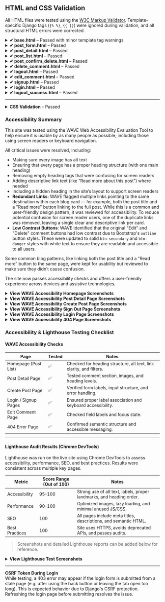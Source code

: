 ## HTML and CSS Validation

All HTML files were tested using the [W3C Markup Validator](https://validator.w3.org/). Template-specific Django tags (`{% %}`, `{{ }}`) were ignored during validation, and all structural HTML errors were corrected.

<details>
<summary><strong>✔ base.html</strong> – Passed with minor template tag warnings</summary>

**Notes:**
- Fixed missing `lang="en"` attribute.
- Ensured `<title>` is correctly placed within `<head>`.
- Stray template tags caused warnings but were not actual HTML issues.

**Status:** ✅ Pass

<img width="1170" alt="base.html validation" src="https://github.com/user-attachments/assets/0c81dd94-162b-4c8e-b55e-a0a832b2d805" />
</details>

<details>
<summary><strong>✔ post_form.html</strong> – Passed</summary>

**Notes:**
- No structural errors.
- All tags properly closed and nested.

**Status:** ✅ Pass

<img width="1217" alt="post_form.html validation" src="https://github.com/user-attachments/assets/d525a3c8-05ab-4d38-9edb-d4da8ce53379" />
</details>

<details>
<summary><strong>✔ post_detail.html</strong> – Passed</summary>

**Notes:**
- All content properly structured.
- Page passed validation cleanly.

**Status:** ✅ Pass

<img width="1225" alt="post_detail.html validation" src="https://github.com/user-attachments/assets/d97924dc-b543-47db-b55b-5546eb805d6b" />
</details>

<details>
<summary><strong>✔ post_list.html</strong> – Passed</summary>

**Notes:**

### 🟡 Warning: Empty `<h5>` Heading Elements
- **No fix required.** These were false positives caused by empty template tags like `{{ comment.author }}` when no value was rendered.
- Example:
  ```html
  <h5 class="card-title">{{ comment.author }}</h5>
  ```

### 🔴 Error: `<p>` Inside `<h5>`
> **Error:** Element `<p>` not allowed as a child of element `<h5>` in this context.

#### Cause:
A `<p>` tag (block-level element) was nested inside a heading element, which violates HTML rules — only phrasing content is allowed inside headings.

#### Fix Implemented:
Updated this:

```html
<h5>
  Comment title
  <p class="text-muted small mb-1">Posted on 1 May 2025</p>
</h5>
```

To:

```html
<h5>Comment title</h5>
<p class="text-muted small mb-1">Posted on 1 May 2025</p>
```

**Status:** ✅ Pass

<img alt="post_list.html validation" src="images/testing/post-form-html-validation.png" />

</details>

<details>
<summary><strong>✔ post_confirm_delete.html</strong> – Passed</summary>

**Notes:**
- Form markup validated successfully.
- Required fields are correctly labelled and accessible.

**Status:** ✅ Pass

<img width="1417" alt="post_confirm_delete.html validation" src="https://github.com/user-attachments/assets/0cddce43-b6d6-4df2-ba70-ff54936dc100" />

</details>

<details>
<summary><strong>✔ delete_comment.html</strong> – Passed</summary>

**Notes:**
- Minimal page with no structural issues.
- Confirmed basic form and button layout were valid.

**Status:** ✅ Pass

<img width="1196" alt="delete_comment.html validation" src="https://github.com/user-attachments/assets/b7cdefd6-1b57-4c64-a4a2-56c0632cd9d0" />

</details>


<details>
<summary><strong>✔ logout.html</strong> – Passed</summary>

**Notes:**
- Minimal page with no structural issues.
- Confirmed basic form and button layout were valid.

**Status:** ✅ Pass

<img width="1226" alt="Image" src="https://github.com/user-attachments/assets/33384891-59f6-47cf-8865-2c80e61862d9" />

</details>


<details>
<summary><strong>✔ edit_comment.html</strong> – Passed</summary>

**Notes:**
- Minimal page with no structural issues.
- Confirmed basic form and button layout were valid.

**Status:** ✅ Pass

<img width="1239" alt="Image" src="https://github.com/user-attachments/assets/9a3564b3-e23a-438c-835b-6a94b4d12458" />

</details>

<details>
<summary><strong>✔ signup.html</strong> – Passed</summary>

**Notes:**
- Minimal page with no structural issues.
- Confirmed basic form and button layout were valid.

**Status:** ✅ Pass

<img width="1224" alt="Image" src="https://github.com/user-attachments/assets/e5f44b26-4959-412e-b368-3b4d97cfa268" />

</details>

<details>
<summary><strong>✔ login.html</strong> – Passed</summary>

**Notes:**
- Minimal page with no structural issues.
- Confirmed basic form and button layout were valid.

**Status:** ✅ Pass

<img width="1112" alt="Image" src="https://github.com/user-attachments/assets/7e75a2bf-3a3d-40a7-921b-ceafb7681031" />

</details>

<details>
<summary><strong>✔ logout_success.html</strong> – Passed</summary>

**Notes:**
- Minimal page with no structural issues.

**Status:** ✅ Pass



</details>

---
<details>
<summary><strong> CSS Validation</strong> – Passed</summary>

All custom CSS was tested using the [W3C CSS Validator](https://jigsaw.w3.org/css-validator/) to ensure compliance with modern web standards.

The main stylesheet (`style.css`) was uploaded directly to the validator. The results showed no syntax errors or compatibility warnings.


**Status:** ✅ Pass

<img src="docs/images/css.png" alt="CSS">

</details>

### Accessibility Summary

This site was tested using the WAVE Web Accessibility Evaluation Tool to help ensure it is usable by as many people as possible, including those using screen readers or keyboard navigation.

All critical issues were resolved, including:

- Making sure every image has alt text
- Ensuring that every page has a proper heading structure (with one main heading)
- Removing empty heading tags that were confusing for screen readers
- Adding descriptive link text (like “Read more about this post”) where needed
- Including a hidden heading in the site’s layout to support screen readers
- **Redundant Links**: WAVE flagged multiple links pointing to the same destination within each blog card — for example, both the post title and a "Read more" button linking to the full post. While this is a common and user-friendly design pattern, it was reviewed for accessibility. To reduce potential confusion for screen reader users, one of the duplicate links was removed, leaving a single clear and descriptive link per card.
- **Low Contrast Buttons**: WAVE identified that the original "Edit" and "Delete" comment buttons had low contrast due to Bootstrap's `outline` button styles. These were updated to solid `btn-secondary` and `btn-danger` styles with white text to ensure they are readable and accessible to all users.

Some common blog patterns, like linking both the post title and a “Read more” button to the same page, were kept for usability but reviewed to make sure they didn’t cause confusion.

The site now passes accessibility checks and offers a user-friendly experience across devices and assistive technologies.


<details>
<summary><strong>View WAVE Accessibility Homepage Screenshots</strong></summary>

<img src="docs/images/wave1.png" alt="Wave Test Homepage">

</details>

<details>
<summary><strong>View WAVE Accessibility Post Detail Page Screenshots</strong></summary>

<img src="docs/images/wave2.png" alt="Wave Test Homepage">

</details>

<details>
<summary><strong>View WAVE Accessibility Create Post Page Screenshots</strong></summary>

<img src="docs/images/wave3.png" alt="Wave Test Homepage">

</details>

<details>
<summary><strong>View WAVE Accessibility Sign Out Page Screenshots</strong></summary>

<img src="docs/images/wave5.png" alt="Wave Test Homepage">

</details>

<details>
<summary><strong>View WAVE Accessibility Login Page Screenshots</strong></summary>

<img src="docs/images/wave4.png" alt="Wave Test Homepage">

</details>

<details>
<summary><strong>View WAVE Accessibility 404 Page Screenshots</strong></summary>

<img src="docs/images/wave6.png" alt="Wave Test Homepage">

</details>

### Accessibility & Lighthouse Testing Checklist

#### WAVE Accessibility Checks

| Page                            | Tested | Notes                                                                 |
|---------------------------------|--------|-----------------------------------------------------------------------|
| Homepage (Post List)            | ✅     | Checked for heading structure, alt text, link clarity, and filters.  |
| Post Detail Page                | ✅     | Tested comment section, images, and heading levels.                  |
| Create Post Page                | ✅     | Verified form labels, input structure, and error handling.           |
| Login / Signup Pages            | ✅     | Ensured proper label association and keyboard accessibility.         |
| Edit Comment Page               | ✅     | Checked field labels and focus state.                                |
| 404 Error Page                  | ✅     | Confirmed semantic structure and accessible messaging.               |


---

#### Lighthouse Audit Results (Chrome DevTools)

Lighthouse was run on the live site using Chrome DevTools to assess accessibility, performance, SEO, and best practices. Results were consistent across multiple key pages.

| Metric        | Score Range (Out of 100) | Notes                                                         |
|---------------|--------------------------|---------------------------------------------------------------|
| Accessibility | 95–100                   | Strong use of alt text, labels, proper landmarks, and heading order. |
| Performance   | 90–100                   | Optimized images, lazy loading, and minimal unused JS/CSS.    |
| SEO           | 100                      | All pages include meta titles, descriptions, and semantic HTML. |
| Best Practices| 100                      | Site uses HTTPS, avoids deprecated APIs, and passes audits.   |

> Screenshots and detailed Lighthouse reports can be added below for reference.

<details>
<summary><strong>View Lighthouse Test Screenshots</strong></summary>

_Add screenshots here showing Lighthouse scores and reports for homepage and post pages._

</details>

---

**CSRF Token During Login**  
While testing, a 403 error may appear if the login form is submitted from a stale page (e.g. after using the back button or leaving the tab open too long). This is expected behavior due to Django's CSRF protection. Refreshing the login page before submitting resolves the issue.
